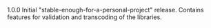 1.0.0
Initial "stable-enough-for-a-personal-project" release.
Contains features for validation and transcoding of the libraries.
